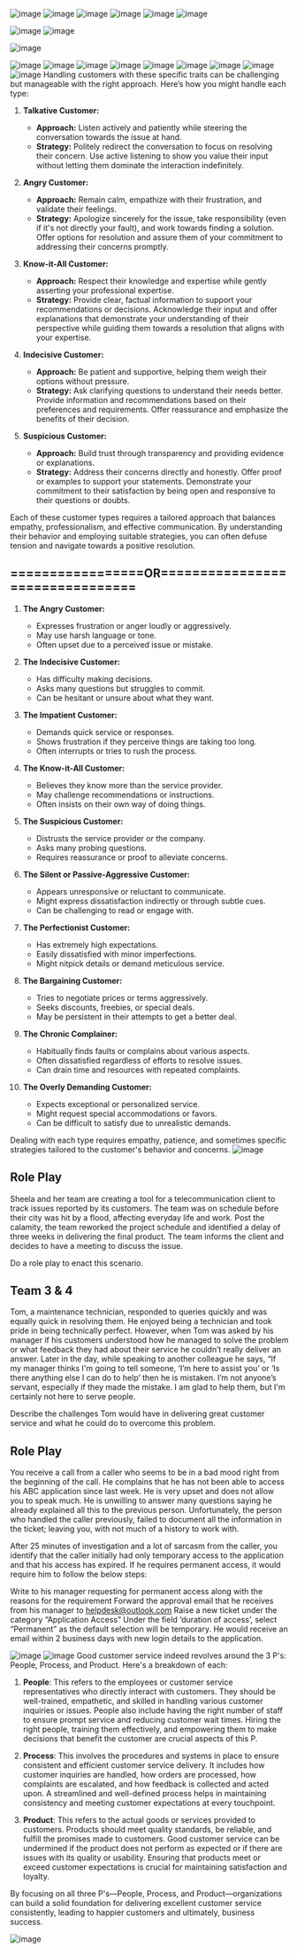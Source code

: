 ![image](https://github.com/anusha-tikarya/Soft_skills/assets/84814767/166affbf-7178-490b-8caf-c6231fdbd5d3)
![image](https://github.com/anusha-tikarya/Soft_skills/assets/84814767/c1baaf2d-880a-4199-962d-3f2ff84084a9)
![image](https://github.com/anusha-tikarya/Soft_skills/assets/84814767/5ae246f1-6d81-48a4-8a81-cd43ead7572c)
![image](https://github.com/anusha-tikarya/Soft_skills/assets/84814767/b400f059-40a6-46d6-9f67-a591850a08ae)
![image](https://github.com/anusha-tikarya/Soft_skills/assets/84814767/6df4ccba-4915-4907-abe3-0299ba862b3c)
![image](https://github.com/anusha-tikarya/Soft_skills/assets/84814767/05f272e3-32ec-4d31-b7f6-cccef5a8aae9)

![image](https://github.com/anusha-tikarya/Soft_skills/assets/84814767/6b281af4-8940-4f41-8099-7bb098bd2289)
![image](https://github.com/anusha-tikarya/Soft_skills/assets/84814767/0506c8d9-3e97-45b5-8b7a-30d4508cef89)


![image](https://github.com/anusha-tikarya/Soft_skills/assets/84814767/8cf7e101-eee4-4a91-9b98-ee310a73035f)

![image](https://github.com/anusha-tikarya/Soft_skills/assets/84814767/cd81d1bb-ca5f-4c22-9d0e-d613ab49a983)
![image](https://github.com/anusha-tikarya/Soft_skills/assets/84814767/d73f9f72-9a89-439a-aa1a-c227e7d83e57)
![image](https://github.com/anusha-tikarya/Soft_skills/assets/84814767/0b74d6c4-6dee-4ac6-b12d-d11fd32ddd6e)
![image](https://github.com/anusha-tikarya/Soft_skills/assets/84814767/25aff197-4c47-4ec3-bc5f-83abb7ede35a)
![image](https://github.com/anusha-tikarya/Soft_skills/assets/84814767/229d58f2-8580-42c0-bbd5-c9cde6e07d74)
![image](https://github.com/anusha-tikarya/Soft_skills/assets/84814767/4047981e-7ead-4bef-b7b2-2b3b6788c3f8)
![image](https://github.com/anusha-tikarya/Soft_skills/assets/84814767/4b4ddf24-67e0-471d-9eaf-277937a06889)
![image](https://github.com/anusha-tikarya/Soft_skills/assets/84814767/01b38f4a-4e5e-417b-ae56-9799999db521)
![image](https://github.com/anusha-tikarya/Soft_skills/assets/84814767/d9484961-1884-47ce-99e5-da8a270f168c)
Handling customers with these specific traits can be challenging but manageable with the right approach. Here’s how you might handle each type:

1. **Talkative Customer:**
   - **Approach:** Listen actively and patiently while steering the conversation towards the issue at hand.
   - **Strategy:** Politely redirect the conversation to focus on resolving their concern. Use active listening to show you value their input without letting them dominate the interaction indefinitely.

2. **Angry Customer:**
   - **Approach:** Remain calm, empathize with their frustration, and validate their feelings.
   - **Strategy:** Apologize sincerely for the issue, take responsibility (even if it's not directly your fault), and work towards finding a solution. Offer options for resolution and assure them of your commitment to addressing their concerns promptly.

3. **Know-it-All Customer:**
   - **Approach:** Respect their knowledge and expertise while gently asserting your professional expertise.
   - **Strategy:** Provide clear, factual information to support your recommendations or decisions. Acknowledge their input and offer explanations that demonstrate your understanding of their perspective while guiding them towards a resolution that aligns with your expertise.

4. **Indecisive Customer:**
   - **Approach:** Be patient and supportive, helping them weigh their options without pressure.
   - **Strategy:** Ask clarifying questions to understand their needs better. Provide information and recommendations based on their preferences and requirements. Offer reassurance and emphasize the benefits of their decision.

5. **Suspicious Customer:**
   - **Approach:** Build trust through transparency and providing evidence or explanations.
   - **Strategy:** Address their concerns directly and honestly. Offer proof or examples to support your statements. Demonstrate your commitment to their satisfaction by being open and responsive to their questions or doubts.

Each of these customer types requires a tailored approach that balances empathy, professionalism, and effective communication. By understanding their behavior and employing suitable strategies, you can often defuse tension and navigate towards a positive resolution.

## =================OR================================
1. **The Angry Customer:**
   - Expresses frustration or anger loudly or aggressively.
   - May use harsh language or tone.
   - Often upset due to a perceived issue or mistake.

2. **The Indecisive Customer:**
   - Has difficulty making decisions.
   - Asks many questions but struggles to commit.
   - Can be hesitant or unsure about what they want.

3. **The Impatient Customer:**
   - Demands quick service or responses.
   - Shows frustration if they perceive things are taking too long.
   - Often interrupts or tries to rush the process.

4. **The Know-it-All Customer:**
   - Believes they know more than the service provider.
   - May challenge recommendations or instructions.
   - Often insists on their own way of doing things.

5. **The Suspicious Customer:**
   - Distrusts the service provider or the company.
   - Asks many probing questions.
   - Requires reassurance or proof to alleviate concerns.

6. **The Silent or Passive-Aggressive Customer:**
   - Appears unresponsive or reluctant to communicate.
   - Might express dissatisfaction indirectly or through subtle cues.
   - Can be challenging to read or engage with.

7. **The Perfectionist Customer:**
   - Has extremely high expectations.
   - Easily dissatisfied with minor imperfections.
   - Might nitpick details or demand meticulous service.

8. **The Bargaining Customer:**
   - Tries to negotiate prices or terms aggressively.
   - Seeks discounts, freebies, or special deals.
   - May be persistent in their attempts to get a better deal.

9. **The Chronic Complainer:**
   - Habitually finds faults or complains about various aspects.
   - Often dissatisfied regardless of efforts to resolve issues.
   - Can drain time and resources with repeated complaints.

10. **The Overly Demanding Customer:**
    - Expects exceptional or personalized service.
    - Might request special accommodations or favors.
    - Can be difficult to satisfy due to unrealistic demands.

Dealing with each type requires empathy, patience, and sometimes specific strategies tailored to the customer's behavior and concerns.
![image](https://github.com/anusha-tikarya/Soft_skills/assets/84814767/a156773b-bca4-4952-9cc2-2824af09eda5)
## Role Play
Sheela and her team are creating a tool for a telecommunication client to track issues reported by its customers. The team was on schedule before their city was hit by a flood, affecting everyday life and work. Post the calamity, the team reworked the project schedule and identified a delay of three weeks in delivering the final product. The team informs the client and decides to have a meeting to discuss the issue.

Do a role play to enact this scenario.

## Team 3 & 4
Tom, a maintenance technician, responded to queries quickly and was equally quick in resolving them. He enjoyed being a technician and took pride in being technically perfect. However, when Tom was asked by his manager if his customers understood how he managed to solve the problem or what feedback they had about their service he couldn’t really deliver an answer. Later in the day, while speaking to another colleague he says, “If my manager thinks I'm going to tell someone, ‘I’m here to assist you’ or ‘Is there anything else I can do to help’ then he is mistaken. I’m not anyone’s servant, especially if they made the mistake. I am glad to help them, but I'm certainly not here to serve people.

Describe the challenges Tom would have in delivering great customer service and what he could do to overcome this problem.

## Role Play
You receive a call from a caller who seems to be in a bad mood right from the beginning of the call. He complains that he has not been able to access his ABC application since last week. He is very upset and does not allow you to speak much. He is unwilling to answer many questions saying he already explained all this to the previous person. Unfortunately, the person who handled the caller previously, failed to document all the information in the ticket; leaving you, with not much of a history to work with.

After 25 minutes of investigation and a lot of sarcasm from the caller, you identify that the caller initially had only temporary access to the application and that his access has expired. If he requires permanent access, it would require him to follow the below steps:

Write to his manager requesting for permanent access along with the reasons for the requirement Forward the approval email that he receives from his manager to helpdesk@outlook.com Raise a new ticket under the category “Application Access” Under the field ‘duration of access’, select “Permanent” as the default selection will be temporary. He would receive an email within 2 business days with new login details to the application.

![image](https://github.com/anusha-tikarya/Soft_skills/assets/84814767/2813e809-b3f5-4219-ab09-eeeb53a7cfc4)
![image](https://github.com/anusha-tikarya/Soft_skills/assets/84814767/ff93591e-56e3-4518-99d6-f2b45e19639d)
Good customer service indeed revolves around the 3 P's: People, Process, and Product. Here's a breakdown of each:

1. **People**: This refers to the employees or customer service representatives who directly interact with customers. They should be well-trained, empathetic, and skilled in handling various customer inquiries or issues. People also include having the right number of staff to ensure prompt service and reducing customer wait times. Hiring the right people, training them effectively, and empowering them to make decisions that benefit the customer are crucial aspects of this P.

2. **Process**: This involves the procedures and systems in place to ensure consistent and efficient customer service delivery. It includes how customer inquiries are handled, how orders are processed, how complaints are escalated, and how feedback is collected and acted upon. A streamlined and well-defined process helps in maintaining consistency and meeting customer expectations at every touchpoint.

3. **Product**: This refers to the actual goods or services provided to customers. Products should meet quality standards, be reliable, and fulfill the promises made to customers. Good customer service can be undermined if the product does not perform as expected or if there are issues with its quality or usability. Ensuring that products meet or exceed customer expectations is crucial for maintaining satisfaction and loyalty.

By focusing on all three P's—People, Process, and Product—organizations can build a solid foundation for delivering excellent customer service consistently, leading to happier customers and ultimately, business success.

![image](https://github.com/anusha-tikarya/Soft_skills/assets/84814767/350fff6e-a896-48f8-82ce-269730fbaa50)
